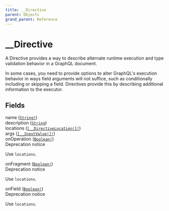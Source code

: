```yaml
---
title: __Directive
parent: Objects
grand_parent: Reference
---
```


# __Directive

A Directive provides a way to describe alternate runtime execution and type validation behavior in a GraphQL document.

In some cases, you need to provide options to alter GraphQL's execution behavior in ways field arguments will not suffice, such as conditionally including or skipping a field. Directives provide this by describing additional information to the executor.

## Fields

<div class="field-entry ">
  <span id="name" class="field-name anchored">name (<code><a href="/docs/reference/scalar/string">String!</a></code>)</span>

  <div class="description-wrapper">

  </div>
</div>

<div class="field-entry ">
  <span id="description" class="field-name anchored">description (<code><a href="/docs/reference/scalar/string">String</a></code>)</span>

  <div class="description-wrapper">

  </div>
</div>

<div class="field-entry ">
  <span id="locations" class="field-name anchored">locations (<code><a href="/docs/reference/enum/__directivelocation">[__DirectiveLocation!]!</a></code>)</span>

  <div class="description-wrapper">

  </div>
</div>

<div class="field-entry ">
  <span id="args" class="field-name anchored">args (<code><a href="/docs/reference/object/__inputvalue">[__InputValue!]!</a></code>)</span>

  <div class="description-wrapper">

  </div>
</div>

<div class="field-entry ">
  <span id="onoperation" class="field-name anchored">onOperation (<code><a href="/docs/reference/scalar/boolean">Boolean!</a></code>)</span>

  <div class="description-wrapper">

<div class="deprecation-notice ">
  <span class="deprecation-title">Deprecation notice</span>
  <p>Use <code>locations</code>.</p>
</div>

  </div>
</div>

<div class="field-entry ">
  <span id="onfragment" class="field-name anchored">onFragment (<code><a href="/docs/reference/scalar/boolean">Boolean!</a></code>)</span>

  <div class="description-wrapper">

<div class="deprecation-notice ">
  <span class="deprecation-title">Deprecation notice</span>
  <p>Use <code>locations</code>.</p>
</div>

  </div>
</div>

<div class="field-entry ">
  <span id="onfield" class="field-name anchored">onField (<code><a href="/docs/reference/scalar/boolean">Boolean!</a></code>)</span>

  <div class="description-wrapper">

<div class="deprecation-notice ">
  <span class="deprecation-title">Deprecation notice</span>
  <p>Use <code>locations</code>.</p>
</div>

  </div>
</div>

